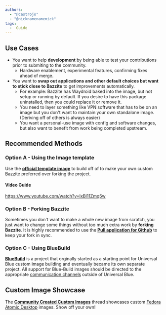 ```yaml
---
authors:
  - "@castrojo"
  - "@nicknamenamenick"
tags:
  -  Guide
---
```


<!-- ANCHOR: METADATA -->
<!--{"url_discourse": "https://universal-blue.discourse.group/docs?topic=43", "fetched_at": "2024-09-03 16:43:11.309087+00:00"}-->
<!-- ANCHOR_END: METADATA -->

## Use Cases

- You want to help **development** by being able to test your contributions prior to submiting to the community.
    - Hardware enablement, experimental features, confirming fixes ahead of merge.
- You want to **swap out applications and other default choices but want to stick close to Bazzite** to get improvements automatically.
    - For example: Bazzite has Waydroid baked into the image, but not setup or running by default.  If you desire to have this package uninstalled, then you could replace it or remove it.
    - You need to layer something like VPN software that has to be on an image but you don't want to maintain your own standalone image. (Deriving off of others is always easier)
    - You want a personal-use image with config and software changes, but also want to benefit from work being completed upstream.

## Recommended Methods

### Option A - Using the Image template

Use the [**official template image**](https://github.com/ublue-os/image-template) to build off of to make your own custom Bazzite preferred over forking the project.

#### Video Guide

https://www.youtube.com/watch?v=IxBl11Zmq5w

### Option B - Forking Bazzite

Sometimes you don't want to make a whole new image from scratch, you just want to change some things without too much extra work by **forking Bazzite**.  It is highly recommended to use the [**Pull application for Github**](https://github.com/apps/pull) to keep your fork in sync.

### Option C - Using BlueBuild

[**BlueBuild**](https://blue-build.org/learn/universal-blue/) is a project that orginally started as a starting point for Universal Blue custom image building and eventually became its own separate project.  All support for Blue-Build images should be directed to the appropriate [communication channels](https://blue-build.org/community/) outside of Universal Blue.

## Custom Image Showcase

The [**Community Created Custom Images**](https://universal-blue.discourse.group/t/list-of-community-created-custom-images/340) thread showcases custom [Fedora Atomic Desktop](https://fedoraproject.org/atomic-desktops/) images.  Show off your own!
